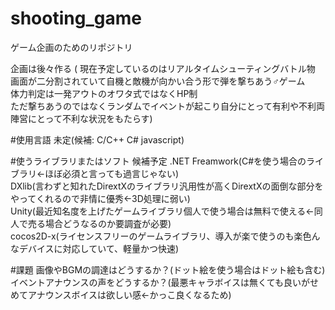 # shooting_game
ゲーム企画のためのリポジトリ

企画は後々作る
( 現在予定しているのはリアルタイムシューティングバトル物  
画面が二分割されていて自機と敵機が向かい合う形で弾を撃ちあう♂ゲーム  
体力判定は一発アウトのオワタ式ではなくHP制  
ただ撃ちあうのではなくランダムでイベントが起こり自分にとって有利や不利両陣営にとって不利な状況をもたらす)  

#使用言語
未定(候補: C/C++ C# javascript)

#使うライブラリまたはソフト
候補予定
.NET Freamwork(C#を使う場合のライブラリ←ほぼ必須と言っても過言じゃない)  
DXlib(言わずと知れたDirextXのライブラリ汎用性が高くDirextXの面倒な部分をやってくれるので非情に優秀←3D処理に弱い)  
Unity(最近知名度を上げたゲームライブラリ個人で使う場合は無料で使える←同人で売る場合どうなるのか要調査が必要)  
cocos2D-x(ライセンスフリーのゲームライブラリ、導入が楽で使うのも楽色んなデバイスに対応していて、軽量かつ快速)  


#課題
画像やBGMの調達はどうするか？(ドット絵を使う場合はドット絵も含む)  
イベントアナウンスの声をどうするか？(最悪キャラボイスは無くても良いがせめてアナウンスボイスは欲しい感←かっこ良くなるため)  
